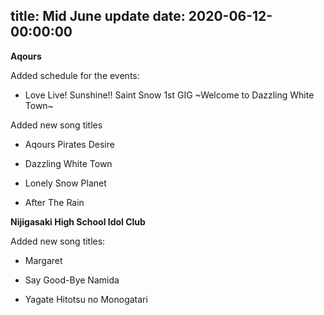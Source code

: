 title: Mid June update
date: 2020-06-12-00:00:00
---

**Aqours** 

Added schedule for the events:

- Love Live! Sunshine!! Saint Snow 1st GIG ~Welcome to Dazzling White Town~


Added new song titles

- Aqours Pirates Desire

- Dazzling White Town

- Lonely Snow Planet

- After The Rain


**Nijigasaki High School Idol Club** 

Added new song titles:

- Margaret

- Say Good-Bye Namida

- Yagate Hitotsu no Monogatari
